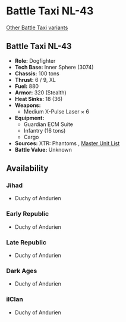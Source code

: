 # Battle Taxi NL-43 

[Other Battle Taxi variants](../battle_taxi.md) 

## Battle Taxi NL-43 

- **Role:** Dogfighter 
- **Tech Base:** Inner Sphere (3074) 
- **Chassis:** 100 tons 
- **Thrust:** 6 / 9, XL 
- **Fuel:** 880 
- **Armor:** 320 (Stealth) 
- **Heat Sinks:** 18 (36) 
- **Weapons:** 
  - Medium X-Pulse Laser × 6 
- **Equipment:** 
  - Guardian ECM Suite 
  - Infantry (16 tons) 
  - Cargo 
- **Sources:** XTR: Phantoms , [Master Unit List](http://masterunitlist.info/Unit/Details/5610) 
- **Battle Value:** Unknown 

## Availability 

### Jihad 

- Duchy of Andurien 

### Early Republic 

- Duchy of Andurien 

### Late Republic 

- Duchy of Andurien 

### Dark Ages 

- Duchy of Andurien 

### ilClan 

- Duchy of Andurien 

